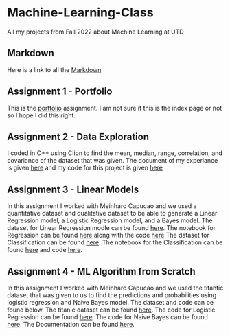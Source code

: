 # Machine-Learning-Class
All my projects from Fall 2022 about Machine Learning at UTD

## Markdown
Here is a link to all the [Markdown](https://www.markdownguide.org/cheat-sheet/)

## Assignment 1 - Portfolio
This is the [portfolio](https://github.com/Khang-Thai1/Machine-Learning-Class/blob/bc78af1328941461c93704b88d8313040bd9bed7/Overview%20of%20ML.pdf) assignment. I am not sure if this is the index page or not so I hope I did this right.

## Assignment 2 - Data Exploration
I coded in C++ using Clion to find the mean, median, range, correlation, and covariance of the dataset that was given. The document of my experiance is given [here](https://github.com/Khang-Thai1/Machine-Learning-Class/blob/main/Assignment%202.pdf) and my code for this project is given [here](https://github.com/Khang-Thai1/Machine-Learning-Class/blob/main/main.cpp)

## Assignment 3 - Linear Models
In this assignment I worked with Meinhard Capucao and we used a quantitative dataset and qualitative dataset to be able to generate a Linear Regression model, a Logistic Regression model, and a Bayes model. 
The dataset for Linear Regression modle can be found [here](https://github.com/Khang-Thai1/Machine-Learning-Class/blob/main/diamonds.csv). The notebook for Regression can be found [here](https://github.com/Khang-Thai1/Machine-Learning-Class/blob/main/Regression.pdf) along with the code [here](https://github.com/Khang-Thai1/Machine-Learning-Class/blob/main/Regression.Rmd)
The dataset for Classification can be found [here](https://github.com/Khang-Thai1/Machine-Learning-Class/blob/main/Invistico_Airline.csv). The notebook for the Classification can be found [here](https://github.com/Khang-Thai1/Machine-Learning-Class/blob/main/Classification.pdf) and code [here](https://github.com/Khang-Thai1/Machine-Learning-Class/blob/main/Classification.Rmd).

## Assignment 4 - ML Algorithm from Scratch
In this assignment I worked with Meinhard Capucao and we used the titantic dataset that was given to us to find the predictions and probabilities using logistic regression and Naive Bayes model. The dataset and code can be found below.
The titanic dataset can be found [here]().
The code for Logistic Regression can be found [here]().
The code for Naive Bayes can be found [here]().
The Documentation can be found [here]().
